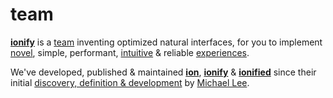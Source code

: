 # team

[**ionify**](http://ionify.org) is a
[team](https://github.com/orgs/ionify/people)
inventing optimized natural interfaces, for you to implement
[novel](https://glitch.com/~anemojii),
simple, performant,
[intuitive](https://github.com/ionified/jeni-ions.iskitz.net/blob/public/jeni.play.js)
& reliable
[experiences](http://ionified.net/).

We've developed, published & maintained
[**ion**](../ions/ion.md), [**ionify**](../README.md#api) & [**ionified**](../README.md#ionified)
since their initial
[discovery, definition & development](../origin.md)
by
[Michael Lee](https://github.com/iskitz).